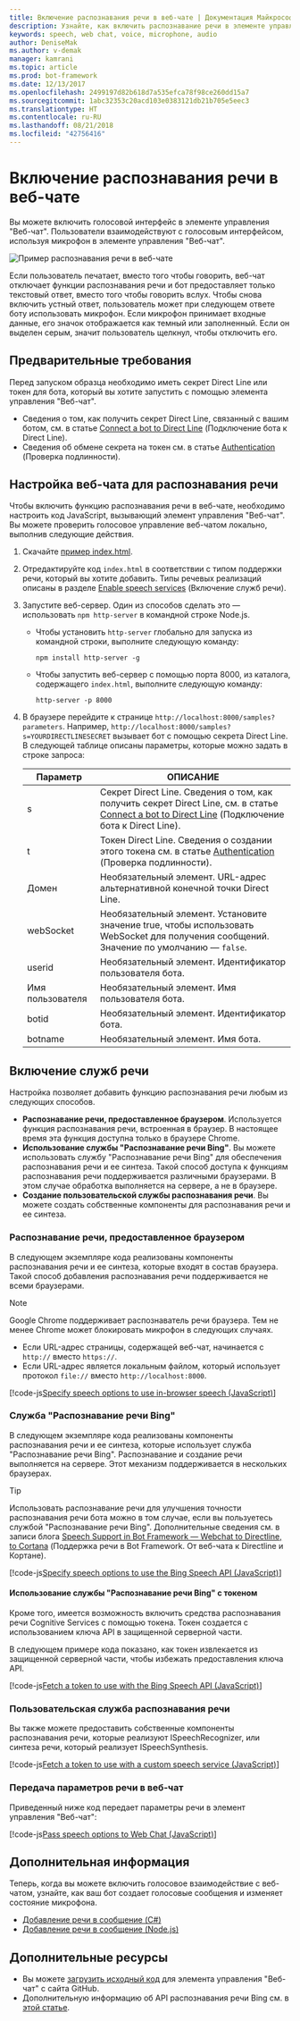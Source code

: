 ```yaml
---
title: Включение распознавания речи в веб-чате | Документация Майкрософт
description: Узнайте, как включить распознавание речи в элементе управления "Веб-чат" для бота, подключенного к каналу "Веб-чат".
keywords: speech, web chat, voice, microphone, audio
author: DeniseMak
ms.author: v-demak
manager: kamrani
ms.topic: article
ms.prod: bot-framework
ms.date: 12/13/2017
ms.openlocfilehash: 2499197d82b618d7a535efca78f98ce260dd15a7
ms.sourcegitcommit: 1abc32353c20acd103e0383121db21b705e5eec3
ms.translationtype: HT
ms.contentlocale: ru-RU
ms.lasthandoff: 08/21/2018
ms.locfileid: "42756416"
---
```

# <a name="enable-speech-in-web-chat"></a>Включение распознавания речи в веб-чате
Вы можете включить голосовой интерфейс в элементе управления "Веб-чат". Пользователи взаимодействуют с голосовым интерфейсом, используя микрофон в элементе управления "Веб-чат".

![Пример распознавания речи в веб-чате](~/media/bot-service-channel-webchat/webchat-sample-speech.png)

Если пользователь печатает, вместо того чтобы говорить, веб-чат отключает функции распознавания речи и бот предоставляет только текстовый ответ, вместо того чтобы говорить вслух. Чтобы снова включить устный ответ, пользователь может при следующем ответе боту использовать микрофон. Если микрофон принимает входные данные, его значок отображается как темный или заполненный. Если он выделен серым, значит пользователь щелкнул, чтобы отключить его.

## <a name="prerequisites"></a>Предварительные требования

  Перед запуском образца необходимо иметь секрет Direct Line или токен для бота, который вы хотите запустить с помощью элемента управления "Веб-чат". 
  * Сведения о том, как получить секрет Direct Line, связанный с вашим ботом, см. в статье [Connect a bot to Direct Line](bot-service-channel-connect-directline.md) (Подключение бота к Direct Line).
  * Сведения об обмене секрета на токен см. в статье [Authentication](rest-api/bot-framework-rest-direct-line-3-0-authentication.md) (Проверка подлинности).

## <a name="customizing-web-chat-for-speech"></a>Настройка веб-чата для распознавания речи
Чтобы включить функцию распознавания речи в веб-чате, необходимо настроить код JavaScript, вызывающий элемент управления "Веб-чат". Вы можете проверить голосовое управление веб-чатом локально, выполнив следующие действия.

1. Скачайте [пример index.html](https://aka.ms/web-chat-speech-sample). <!-- this aka.ms link needs to be updated if the sample location changes -->
2. Отредактируйте код `index.html` в соответствии с типом поддержки речи, который вы хотите добавить. Типы речевых реализаций описаны в разделе [Enable speech services](#enable-speech-services) (Включение служб речи). 
3. Запустите веб-сервер. Один из способов сделать это — использовать `npm http-server` в командной строке Node.js.

   * Чтобы установить `http-server` глобально для запуска из командной строки, выполните следующую команду:

     ```
     npm install http-server -g
     ```

   * Чтобы запустить веб-сервер с помощью порта 8000, из каталога, содержащего `index.html`, выполните следующую команду:

     ```
     http-server -p 8000
     ```
4. В браузере перейдите к странице `http://localhost:8000/samples?parameters`. Например, `http://localhost:8000/samples?s=YOURDIRECTLINESECRET` вызывает бот с помощью секрета Direct Line. В следующей таблице описаны параметры, которые можно задать в строке запроса:

   | Параметр | ОПИСАНИЕ |
   |-----------|-------------|
   | s | Секрет Direct Line. Сведения о том, как получить секрет Direct Line, см. в статье [Connect a bot to Direct Line](bot-service-channel-connect-directline.md) (Подключение бота к Direct Line). |
   | t | Токен Direct Line. Сведения о создании этого токена см. в статье [Authentication](rest-api/bot-framework-rest-direct-line-3-0-authentication.md) (Проверка подлинности). |
   | Домен | Необязательный элемент. URL-адрес альтернативной конечной точки Direct Line.  |
   | webSocket | Необязательный элемент. Установите значение true, чтобы использовать WebSocket для получения сообщений. Значение по умолчанию — `false`. |
   | userid | Необязательный элемент. Идентификатор пользователя бота.  |
   | Имя пользователя | Необязательный элемент. Имя пользователя бота.  |
   | botid | Необязательный элемент. Идентификатор бота. |
   | botname | Необязательный элемент. Имя бота. |


## <a name="enable-speech-services"></a>Включение служб речи
Настройка позволяет добавить функцию распознавания речи любым из следующих способов.

* **Распознавание речи, предоставленное браузером**. Используется функция распознавания речи, встроенная в браузер. В настоящее время эта функция доступна только в браузере Chrome.
* **Использование службы "Распознавание речи Bing"**. Вы можете использовать службу "Распознавание речи Bing" для обеспечения распознавания речи и ее синтеза. Такой способ доступа к функциям распознавания речи поддерживается различными браузерами. В этом случае обработка выполняется на сервере, а не в браузере.
* **Создание пользовательской службы распознавания речи**. Вы можете создать собственные компоненты для распознавания речи и ее синтеза.

### <a name="browser-provided-speech"></a>Распознавание речи, предоставленное браузером

В следующем экземпляре кода реализованы компоненты распознавания речи и ее синтеза, которые входят в состав браузера. Такой способ добавления распознавания речи поддерживается не всеми браузерами. 

> [!NOTE] 
> Google Chrome поддерживает распознаватель речи браузера. Тем не менее Chrome может блокировать микрофон в следующих случаях.
> * Если URL-адрес страницы, содержащей веб-чат, начинается с `http://` вместо `https://`.
> * Если URL-адрес является локальным файлом, который использует протокол `file://` вместо `http://localhost:8000`.

[!code-js[Specify speech options to use in-browser speech (JavaScript)](./includes/code/bot-service-channel-connect-webchat-speech.js#BrowserSpeech)]

### <a name="bing-speech-service"></a>Служба "Распознавание речи Bing"

В следующем экземпляре кода реализованы компоненты распознавания речи и ее синтеза, которые использует служба "Распознавание речи Bing". Распознавание и создание речи выполняется на сервере. Этот механизм поддерживается в нескольких браузерах. 

> [!TIP]
> Использовать распознавание речи для улучшения точности распознавания речи бота можно в том случае, если вы пользуетесь службой "Распознавание речи Bing". Дополнительные сведения см. в записи блога [Speech Support in Bot Framework — Webchat to Directline, to Cortana](https://blog.botframework.com/2017/06/26/Speech-To-Text) (Поддержка речи в Bot Framework. От веб-чата к Directline и Кортане).

[!code-js[Specify speech options to use the Bing Speech API (JavaScript)](./includes/code/bot-service-channel-connect-webchat-speech.js#BingSpeech)]

#### <a name="use-the-bing-speech-service-with-a-token"></a>Использование службы "Распознавание речи Bing" с токеном

Кроме того, имеется возможность включить средства распознавания речи Cognitive Services с помощью токена. Токен создается с использованием ключа API в защищенной серверной части.

В следующем примере кода показано, как токен извлекается из защищенной серверной части, чтобы избежать предоставления ключа API.

[!code-js[Fetch a token to use with the Bing Speech API (JavaScript)](./includes/code/bot-service-channel-connect-webchat-speech.js#FetchToken)]

### <a name="custom-speech-service"></a>Пользовательская служба распознавания речи

Вы также можете предоставить собственные компоненты распознавания речи, которые реализуют ISpeechRecognizer, или синтеза речи, который реализует ISpeechSynthesis. 

[!code-js[Fetch a token to use with a custom speech service (JavaScript)](./includes/code/bot-service-channel-connect-webchat-speech.js#CustomSpeechService)]

### <a name="pass-the-speech-options-to-web-chat"></a>Передача параметров речи в веб-чат

Приведенный ниже код передает параметры речи в элемент управления "Веб-чат":

[!code-js[Pass speech options to Web Chat (JavaScript)](./includes/code/bot-service-channel-connect-webchat-speech.js#PassSpeechOptionsToWebChat)]

## <a name="next-steps"></a>Дополнительная информация
Теперь, когда вы можете включить голосовое взаимодействие с веб-чатом, узнайте, как ваш бот создает голосовые сообщения и изменяет состояние микрофона.
* [Добавление речи в сообщение (C#)](dotnet/bot-builder-dotnet-text-to-speech.md)
* [Добавление речи в сообщение (Node.js)](nodejs/bot-builder-nodejs-text-to-speech.md)

## <a name="additional-resources"></a>Дополнительные ресурсы

* Вы можете [загрузить исходный код](https://github.com/Microsoft/BotFramework-WebChat) для элемента управления "Веб-чат" с сайта GitHub.
* Дополнительную информацию об API распознавания речи Bing см. в [этой статье](https://docs.microsoft.com/azure/cognitive-services/speech/home).

